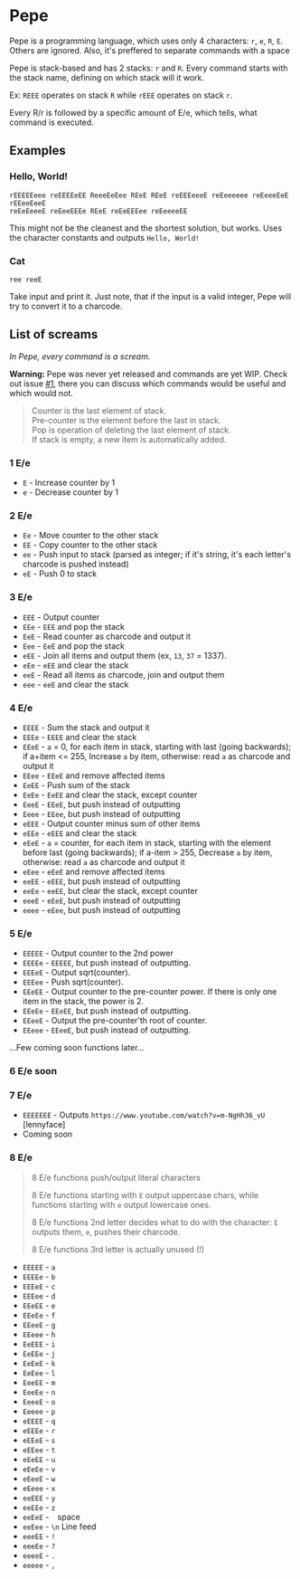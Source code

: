 # Pepe

Pepe is a programming language, which uses only 4 characters: `r`, `e`, `R`, `E`. Others are ignored. Also, it's preffered to separate commands with a space

Pepe is stack-based and has 2 stacks: `r` and `R`. Every command starts with the stack name, defining on which stack will it work.

Ex: `REEE` operates on stack `R` while `rEEE` operates on stack `r`.

Every R/r is followed by a specific amount of E/e, which tells, what command is executed.

## Examples

### Hello, World!

```
rEEEEEeee reEEEEeEE ReeeEeEee REeE REeE reEEEeeeE reEeeeeee reEeeeEeE rEEeeEeeE
reEeEeeeE reEeeEEEe REeE reEeEEEee reEeeeeEE
```

This might not be the cleanest and the shortest solution, but works. Uses the character constants and outputs `Hello, World!`

### Cat

```
ree reeE
```

Take input and print it. Just note, that if the input is a valid integer, Pepe will try to convert it to a charcode.

## List of screams

*In Pepe, every command is a scream.*

**Warning:** Pepe was never yet released and commands are yet WIP. Check out issue [#1](https://github.com/Soaku/Pepe/issues/1), there  you can discuss which commands would be useful and which would not.

>Counter is the last element of stack.  
>Pre-counter is the element before the last in stack.  
>Pop is operation of deleting the last element of stack.  
>If stack is empty, a new item is automatically added.

### 1 E/e

- `E` - Increase counter by 1
- `e` - Decrease counter by 1

### 2 E/e

- `Ee` - Move counter to the other stack
- `EE` - Copy counter to the other stack
- `ee` - Push input to stack (parsed as integer; if it's string, it's each letter's charcode is pushed instead)
- `eE` - Push 0 to stack

### 3 E/e

- `EEE` - Output counter
- `EEe` - `EEE` and pop the stack
- `EeE` - Read counter as charcode and output it
- `Eee` - `EeE` and pop the stack
- `eEE` - Join all items and output them (ex, `13`, `37` = 1337).
- `eEe` - `eEE` and clear the stack
- `eeE` - Read all items as charcode, join and output them
- `eee` - `eeE` and clear the stack

### 4 E/e

- `EEEE` - Sum the stack and output it
- `EEEe` - `EEEE` and clear the stack
- `EEeE` - `a` = 0, for each item in stack, starting with last (going backwards); if a+item <= 255, Increase `a` by item, otherwise: read `a` as charcode and output it
- `EEee` - `EEeE` and remove affected items
- `EeEE` - Push sum of the stack
- `EeEe` - `EeEE` and clear the stack, except counter
- `EeeE` - `EEeE`, but push instead of outputting
- `Eeee` - `EEee`, but push instead of outputting
- `eEEE` - Output counter minus sum of other items
- `eEEe` - `eEEE` and clear the stack
- `eEeE` - `a` = counter, for each item in stack, starting with the element before last (going backwards); if a-item > 255, Decrease `a` by item, otherwise: read `a` as charcode and output it
- `eEee` - `eEeE` and remove affected items
- `eeEE` - `eEEE`, but push instead of outputting
- `eeEe` - `eeEE`, but clear the stack, except counter
- `eeeE` - `eEeE`, but push instead of outputting
- `eeee` - `eEee`, but push instead of outputting

### 5 E/e

- `EEEEE` - Output counter to the 2nd power
- `EEEEe` - `EEEEE`, but push instead of outputting.
- `EEEeE` - Output sqrt(counter).
- `EEEee` - Push sqrt(counter).
- `EEeEE` - Output counter to the pre-counter power. If there is only one item in the stack, the power is 2.
- `EEeEe` - `EEeEE`, but push instead of outputting.
- `EEeeE` - Output the pre-counter'th root of counter.
- `EEeee` - `EEeeE`, but push instead of outputting.

...Few coming soon functions later...

### 6 E/e soon

### 7 E/e

- `EEEEEEE` - Outputs `https://www.youtube.com/watch?v=m-NgHh36_vU` [lennyface]
- Coming soon

### 8 E/e

> 8 E/e functions push/output literal characters
>
> 8 E/e functions starting with `E` output uppercase chars, while functions starting with `e` output lowercase ones.
>
> 8 E/e functions 2nd letter decides what to do with the character: `E` outputs them, `e`, pushes their charcode.
>
> 8 E/e functions 3rd letter is actually unused (!)

- `EEEEE` - `a`
- `EEEEe` - `b`
- `EEEeE` - `c`
- `EEEee` - `d`
- `EEeEE` - `e`
- `EEeEe` - `f`
- `EEeeE` - `g`
- `EEeee` - `h`
- `EeEEE` - `i`
- `EeEEe` - `j`
- `EeEeE` - `k`
- `EeEee` - `l`
- `EeeEE` - `m`
- `EeeEe` - `n`
- `EeeeE` - `o`
- `Eeeee` - `p`
- `eEEEE` - `q`
- `eEEEe` - `r`
- `eEEeE` - `s`
- `eEEee` - `t`
- `eEeEE` - `u`
- `eEeEe` - `v`
- `eEeeE` - `w`
- `eEeee` - `x`
- `eeEEE` - `y`
- `eeEEe` - `z` 
- `eeEeE` - ` ` space
- `eeEee` - `\n` Line feed
- `eeeEE` - `!`
- `eeeEe` - `?`
- `eeeeE` - `.`
- `eeeee` - `,`
